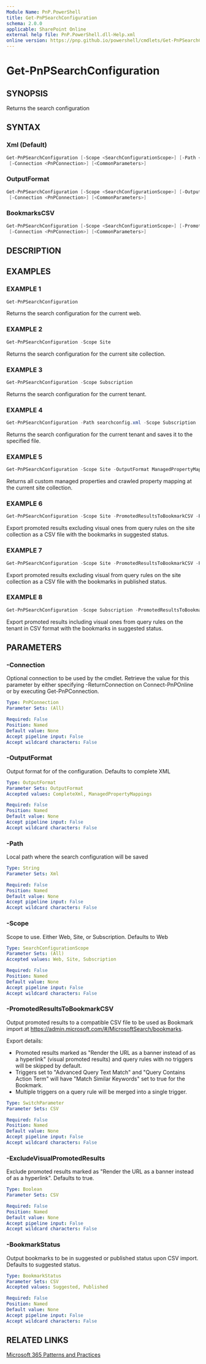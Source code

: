```yaml
---
Module Name: PnP.PowerShell
title: Get-PnPSearchConfiguration
schema: 2.0.0
applicable: SharePoint Online
external help file: PnP.PowerShell.dll-Help.xml
online version: https://pnp.github.io/powershell/cmdlets/Get-PnPSearchConfiguration.html
---
```


# Get-PnPSearchConfiguration

## SYNOPSIS

Returns the search configuration

## SYNTAX

### Xml (Default)

```powershell
Get-PnPSearchConfiguration [-Scope <SearchConfigurationScope>] [-Path <String>]
 [-Connection <PnPConnection>] [<CommonParameters>]
```

### OutputFormat

```powershell
Get-PnPSearchConfiguration [-Scope <SearchConfigurationScope>] [-OutputFormat <OutputFormat>]
 [-Connection <PnPConnection>] [<CommonParameters>]
```

### BookmarksCSV

```powershell
Get-PnPSearchConfiguration [-Scope <SearchConfigurationScope>] [-PromotedResultsToBookmarkCSV] [-ExcludeVisualPromotedResults <Boolean>] [-BookmarkStatus <BookmarkStatus>] [-Path <String>]
 [-Connection <PnPConnection>] [<CommonParameters>]
```

## DESCRIPTION

## EXAMPLES

### EXAMPLE 1

```powershell
Get-PnPSearchConfiguration
```

Returns the search configuration for the current web.

### EXAMPLE 2

```powershell
Get-PnPSearchConfiguration -Scope Site
```

Returns the search configuration for the current site collection.

### EXAMPLE 3

```powershell
Get-PnPSearchConfiguration -Scope Subscription
```

Returns the search configuration for the current tenant.

### EXAMPLE 4

```powershell
Get-PnPSearchConfiguration -Path searchconfig.xml -Scope Subscription
```

Returns the search configuration for the current tenant and saves it to the specified file.

### EXAMPLE 5

```powershell
Get-PnPSearchConfiguration -Scope Site -OutputFormat ManagedPropertyMappings
```

Returns all custom managed properties and crawled property mapping at the current site collection.

### EXAMPLE 6

```powershell
Get-PnPSearchConfiguration -Scope Site -PromotedResultsToBookmarkCSV -Path bookmarks.csv
```

Export promoted results excluding visual ones from query rules on the site collection as a CSV file with the bookmarks in suggested status.

### EXAMPLE 7

```powershell
Get-PnPSearchConfiguration -Scope Site -PromotedResultsToBookmarkCSV -Path bookmarks.csv -BookmarkStatus Published
```

Export promoted results excluding visual from query rules on the site collection as a CSV file with the bookmarks in published status.

### EXAMPLE 8

```powershell
Get-PnPSearchConfiguration -Scope Subscription -PromotedResultsToBookmarkCSV -ExcludeVisualPromotedResults $false
```

Export promoted results including visual ones from query rules on the tenant in CSV format with the bookmarks in suggested status.

## PARAMETERS

### -Connection

Optional connection to be used by the cmdlet. Retrieve the value for this parameter by either specifying -ReturnConnection on Connect-PnPOnline or by executing Get-PnPConnection.

```yaml
Type: PnPConnection
Parameter Sets: (All)

Required: False
Position: Named
Default value: None
Accept pipeline input: False
Accept wildcard characters: False
```

### -OutputFormat

Output format for of the configuration. Defaults to complete XML

```yaml
Type: OutputFormat
Parameter Sets: OutputFormat
Accepted values: CompleteXml, ManagedPropertyMappings

Required: False
Position: Named
Default value: None
Accept pipeline input: False
Accept wildcard characters: False
```

### -Path

Local path where the search configuration will be saved

```yaml
Type: String
Parameter Sets: Xml

Required: False
Position: Named
Default value: None
Accept pipeline input: False
Accept wildcard characters: False
```

### -Scope

Scope to use. Either Web, Site, or Subscription. Defaults to Web

```yaml
Type: SearchConfigurationScope
Parameter Sets: (All)
Accepted values: Web, Site, Subscription

Required: False
Position: Named
Default value: None
Accept pipeline input: False
Accept wildcard characters: False
```

### -PromotedResultsToBookmarkCSV

Output promoted results to a compatible CSV file to be used as Bookmark import at https://admin.microsoft.com/#/MicrosoftSearch/bookmarks.

Export details:

- Promoted results marked as "Render the URL as a banner instead of as a hyperlink" (visual promoted results) and query rules with no triggers will be skipped by default.
- Triggers set to "Advanced Query Text Match" and "Query Contains Action Term" will have "Match Similar Keywords" set to true for the Bookmark.
- Multiple triggers on a query rule will be merged into a single trigger.

```yaml
Type: SwitchParameter
Parameter Sets: CSV

Required: False
Position: Named
Default value: None
Accept pipeline input: False
Accept wildcard characters: False
```

### -ExcludeVisualPromotedResults

Exclude promoted results marked as "Render the URL as a banner instead of as a hyperlink". Defaults to true.

```yaml
Type: Boolean
Parameter Sets: CSV

Required: False
Position: Named
Default value: None
Accept pipeline input: False
Accept wildcard characters: False
```

### -BookmarkStatus
Output bookmarks to be in suggested or published status upon CSV import. Defaults to suggested status.

```yaml
Type: BookmarkStatus
Parameter Sets: CSV
Accepted values: Suggested, Published

Required: False
Position: Named
Default value: None
Accept pipeline input: False
Accept wildcard characters: False
```

## RELATED LINKS

[Microsoft 365 Patterns and Practices](https://aka.ms/m365pnp)
